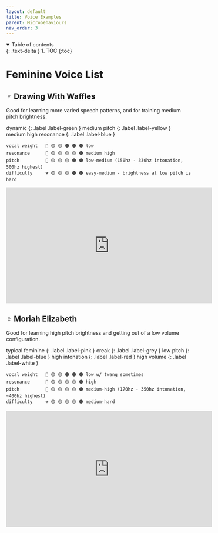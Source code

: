 ```yaml
---
layout: default
title: Voice Examples
parent: Microbehaviours
nav_order: 3
---
```


<details open markdown="block">
  <summary>
    Table of contents
  </summary>
{: .text-delta }
1. TOC
{:toc}
</details>

# Feminine Voice List
<!-- voice example block -->
## ♀️ Drawing With Waffles
Good for learning more varied speech patterns, and for training medium pitch brightness.

dynamic
{: .label .label-green }
medium pitch
{: .label .label-yellow }
medium high resonance
{: .label .label-blue }
```
vocal weight   🥁 🟡 🟡 🟤 🟤 🟤 low
resonance      🎻 🟡 🟡 🟡 🟡 🟤 medium high
pitch          🎵 🟡 🟡 🟡 🟤 🟤 low-medium (150hz - 330hz intonation, 500hz highest)
difficulty     💔 🟡 🟡 🟡 🟤 🟤 easy-medium - brightness at low pitch is hard
```
<p align="left">
  <iframe width="560" height="315" src="https://www.youtube.com/embed/qjC30KkyLLU" title="YouTube video player" frameborder="0" allow="accelerometer; autoplay; clipboard-write; encrypted-media; gyroscope; picture-in-picture" allowfullscreen></iframe>
</p>
<!--  -->

<!--  -->
## ♀️ Moriah Elizabeth
Good for learning high pitch brightness and getting out of a low volume configuration.

typical feminine
{: .label .label-pink }
creak
{: .label .label-grey }
low pitch
{: .label .label-blue }
high intonation
{: .label .label-red }
high volume
{: .label .label-white }
```
vocal weight   🥁 🟡 🟡 🟤 🟤 🟤 low w/ twang sometimes
resonance      🎻 🟡 🟡 🟡 🟡 🟤 high
pitch          🎵 🟡 🟡 🟡 🟡 🟤 medium-high (170hz - 350hz intonation, ~400hz highest)
difficulty     💔 🟡 🟡 🟡 🟡 🟤 medium-hard
```
<p align="left">
  <iframe width="560" height="315" src="https://www.youtube.com/embed/UzvqPVx0Jd4" title="YouTube video player" frameborder="0" allow="accelerometer; autoplay; clipboard-write; encrypted-media; gyroscope; picture-in-picture" allowfullscreen></iframe>
</p>
<!--  -->
